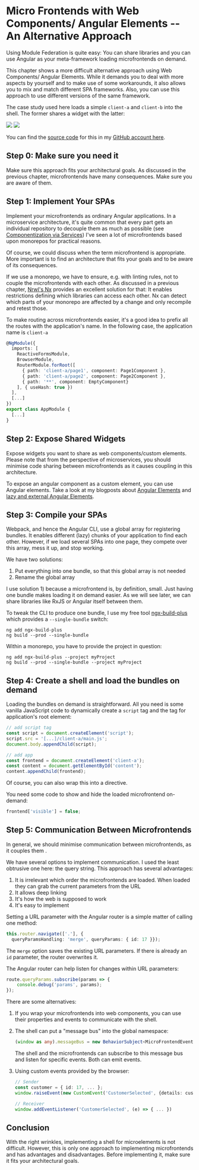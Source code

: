 # Micro Frontends with Web Components/ Angular Elements -- An Alternative Approach

Using Module Federation is quite easy: You can share libraries and you can use Angular as your meta-framework loading microfrontends on demand.

This chapter shows a more difficult alternative approach using Web Components/ Angular Elements. While it demands you to deal with more aspects by yourself and to make use of some workarounds, it also allows you to mix and match different SPA frameworks. Also, you can use this approach to use different versions of the same framework. 

The case study used here loads a simple ``client-a`` and ``client-b`` into the shell. The former shares a widget with the latter:

![](images/case-study-01.png)
![](images/case-study-02.png)

You can find the [source code](https://github.com/manfredsteyer/angular-microfrontend) for this in my [GitHub account here](https://github.com/manfredsteyer/angular-microfrontend).

## Step 0: Make sure you need it

Make sure this approach fits your architectural goals. As discussed in the previous chapter, microfrontends have many consequences. Make sure you are aware of them.

## Step 1: Implement Your SPAs

Implement your microfrontends as ordinary Angular applications. In a microservice architecture, it's quite common that every part gets an individual repository to decouple them as much as possible (see [Componentization via Services](https://martinfowler.com/chapters/microservices.html#ComponentizationViaServices)) I've seen a lot of microfrontends based upon monorepos for practical reasons.

Of course, we could discuss when the term microfrontend is appropriate. More important is to find an architecture that fits your goals and to be aware of its consequences.

If we use a monorepo, we have to ensure, e.g. with linting rules, not to couple the microfrontends with each other. As discussed in a previous chapter, [Nrwl's Nx](https://nx.dev/angular) provides an excellent solution for that: It enables restrictions defining which libraries can access each other. Nx can detect which parts of your monorepo are affected by a change and only recompile and retest those.

To make routing across microfrontends easier, it's a good idea to prefix all the routes with the application's name. In the following case, the application name is ``client-a``

```TypeScript
@NgModule({
  imports: [
    ReactiveFormsModule,
    BrowserModule,
    RouterModule.forRoot([
      { path: 'client-a/page1', component: Page1Component },
      { path: 'client-a/page2', component: Page2Component },
      { path: '**', component: EmptyComponent}
    ], { useHash: true })
  ],
  [...] 
})
export class AppModule {
  [...]
}
```

## Step 2: Expose Shared Widgets

Expose widgets you want to share as web components/custom elements. Please note that from the perspective of microservices, you should minimise code sharing between microfrontends as it causes coupling in this architecture.

To expose an angular component as a custom element, you can use Angular elements. Take a look at my blogposts about [Angular Elements](https://www.softwarearchitekt.at/aktuelles/angular-elements-part-i/) and [lazy and external Angular Elements](https://www.softwarearchitekt.at/aktuelles/angular-elements-part-ii/).

## Step 3: Compile your SPAs

Webpack, and hence the Angular CLI, use a global array for registering bundles. It enables different (lazy) chunks of your application to find each other. However, if we load several SPAs into one page, they compete over this array, mess it up, and stop working.

We have two solutions:

1. Put everything into one bundle, so that this global array is not needed
2. Rename the global array

I use solution 1) because a microfrontend is, by definition, small. Just having one bundle makes loading it on demand easier. As we will see later, we can share libraries like RxJS or Angular itself between them.

To tweak the CLI to produce one bundle, I use my free tool [ngx-build-plus](https://www.npmjs.com/package/ngx-build-plus) which provides a ``--single-bundle`` switch:

```
ng add ngx-build-plus
ng build --prod --single-bundle
```

Within a monorepo, you have to provide the project in question:

```
ng add ngx-build-plus --project myProject
ng build --prod --single-bundle --project myProject
```


## Step 4: Create a shell and load the bundles on demand

Loading the bundles on demand is straightforward. All you need is some vanilla JavaScript code to dynamically create a ``script`` tag and the tag for application's root element:

```javascript
// add script tag
const script = document.createElement('script');
script.src = '[...]/client-a/main.js';
document.body.appendChild(script);

// add app
const frontend = document.createElement('client-a');
const content = document.getElementById('content');
content.appendChild(frontend);
```

Of course, you can also wrap this into a directive. 

You need some code to show and hide the loaded microfrontend on-demand:

```javascript
frontend['visible'] = false;
```

## Step 5: Communication Between Microfrontends

In general, we should minimise communication between microfrontends, as it couples them
. 

We have several options to implement communication. I used the least obtrusive one here: the query string. This approach has several advantages:


1. It is irrelevant which order the microfrontends are loaded. When loaded they can grab the current parameters from the URL
2. It allows deep linking
3. It's how the web is supposed to work
4. It's easy to implement

Setting a URL parameter with the Angular router is a simple matter of calling one method:

```typescript
this.router.navigate(['.'], { 
  queryParamsHandling: 'merge', queryParams: { id: 17 }});
```

The ``merge`` option saves the existing URL parameters. If there is already an ``id`` parameter, the router overwrites it.

The Angular router can help listen for changes within URL parameters:

```TypeScript
route.queryParams.subscribe(params => {
    console.debug('params', params);
});
```

There are some alternatives:

1. If you wrap your microfrontends into web components, you can use their properties and events to communicate with the shell.
2. The shell can put a "message bus" into the global namespace:
    ```typescript
    (window as any).messageBus = new BehaviorSubject<MicroFrontendEvent>(null);
    ```

    The shell and the microfrontends can subscribe to this message bus and listen for specific events. Both can emit events. 
3. Using custom events provided by the browser:
    ```typescript
    // Sender
    const customer = { id: 17, ... };
    window.raiseEvent(new CustomEvent('CustomerSelected', {details: customer}))

    // Receiver
    window.addEventListener('CustomerSelected', (e) => { ... })
    ```

<!-- 
## Step 6: Sharing Libraries Between Microfrontends

As we have several self-contained microfrontends, each has its dependencies, e.g. Angular itself or RxJS. From a microservice perspective, this is perfect as it allows each microfrontend team to choose any library or framework and any version. They can even decide if and when to update to newer versions.  

However, from the perspective of performance and loading time, this structure is less appealing as it leads to code duplication within the bundles. For instance, you could end up with a specific angular version in several bundles:

![](images/build1.png)

Fortunately, there is a solution: Webpack externals.

Externals allow us to share libraries by loading them into the global namespace. This approach was popular in the days of jQuery (which provided a global $ object) and is still sometimes done for simple react and vue applications.

We can use UMD bundles for most libraries. Simply tell webpack not to bundle them together with every microfrontend, but rather to reference it within the global namespace:

![](images/build3.png)

To use webpack externals together with the Angular CLI, you can leverage [ngx-build-plus](https://www.npmjs.com/package/ngx-build-plus) which even comes with a schematic introducing the needed changes into your application.

As mentioned above, you can install it with ``ng add``:

```
ng add ngx-build-plus
```

Then, call the following schematic:

```
ng g ngx-build-plus:externals
```

Please remember that within a monorepo you have to provide the name of the project in question:

```
ng add ngx-build-plus --project myProject
ng g ngx-build-plus:externals --project myProject
```

This approach also introduces an npm script ``build:<project-name>:externals``. For the default project, there is a script ``build:externals`` too.

If you look into the ``index.html`` after running this script, you see that Angular is directly loaded:

```html
<script src="./assets/core/bundles/core.umd.js"></script>
<script src="./assets/common/bundles/common.umd.js"></script>
<script src="./assets/common/bundles/common-http.umd.js"></script>
<script src="./assets/elements/bundles/elements.umd.js"></script>

<script src="./assets/forms/bundles/forms.umd.js"></script>
<script src="./assets/router/bundles/router.umd.js"></script>
```

To optimise this, one could put those parts of Angular into one bundle.

If you look into the generated ``webpack.externals.js``, you find a section mapping package names to global variables:

```javascript
const webpack = require('webpack');

module.exports = {
    "externals": {
        "rxjs": "rxjs",
        "@angular/core": "ng.core",
        "@angular/common": "ng.common",
        "@angular/common/http": "ng.common.http",
        "@angular/platform-browser": "ng.platformBrowser",
        "@angular/platform-browser-dynamic": "ng.platformBrowserDynamic",
        "@angular/compiler": "ng.compiler",
        "@angular/elements": "ng.elements",
        "@angular/router": "ng.router",
        "@angular/forms": "ng.forms"
    }
}
```

This method, for instance, makes the produced bundle reference the global variable ``ng.core`` when it needs ``@angular/core``. Hence, ``@angular/core`` no longer needs to be in the bundle.

Please note that this is not the default operation mode for Angular and has some risks.
-->
## Conclusion

With the right wrinkles, implementing a shell for microelements is not difficult. However, this is only one approach to implementing microfrontends and has advantages and disadvantages. Before implementing it, make sure it fits your architectural goals.



